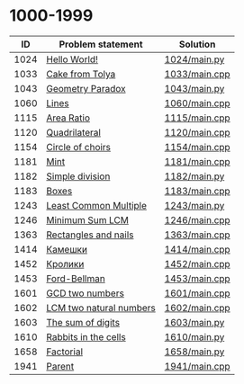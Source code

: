 # 1000-1999


| ID   | Problem statement                                                   | Solution                       |
|------|---------------------------------------------------------------------|--------------------------------|
| 1024 | [Hello World!](https://www.e-olymp.com/en/problems/1024)            | [1024/main.py](1024/main.py)   |
| 1033 | [Cake from Tolya](https://www.e-olymp.com/en/problems/1033)         | [1033/main.cpp](1033/main.cpp) |
| 1043 | [Geometry Paradox](https://www.e-olymp.com/en/problems/1043)        | [1043/main.py](1043/main.py)   |
| 1060 | [Lines](https://www.e-olymp.com/en/problems/1060)                   | [1060/main.cpp](1060/main.cpp) |
| 1115 | [Area Ratio](https://www.e-olymp.com/en/problems/1115)              | [1115/main.cpp](1115/main.cpp) |
| 1120 | [Quadrilateral](https://www.e-olymp.com/en/problems/1120)           | [1120/main.cpp](1120/main.cpp) |
| 1154 | [Circle of choirs](https://www.e-olymp.com/en/problems/1154)        | [1154/main.cpp](1154/main.cpp) |
| 1181 | [Mint](https://www.e-olymp.com/en/problems/1181)                    | [1181/main.cpp](1181/main.cpp) |
| 1182 | [Simple division](https://www.e-olymp.com/en/problems/1182)         | [1182/main.py](1182/main.py)   |
| 1183 | [Boxes](https://www.e-olymp.com/en/problems/1183)                   | [1183/main.cpp](1183/main.cpp) |
| 1243 | [Least Common Multiple](https://www.e-olymp.com/en/problems/1243)   | [1243/main.py](1243/main.py)   |
| 1246 | [Minimum Sum LCM](https://www.e-olymp.com/en/problems/1246)         | [1246/main.cpp](1246/main.cpp) |
| 1363 | [Rectangles and nails](https://www.e-olymp.com/en/problems/1363)    | [1363/main.cpp](1363/main.cpp) |
| 1414 | [Камешки](https://www.e-olymp.com/en/problems/1414)                 | [1414/main.cpp](1414/main.cpp) |
| 1452 | [Кролики](https://www.e-olymp.com/en/problems/1452)                 | [1452/main.cpp](1452/main.cpp) |
| 1453 | [Ford-Bellman](https://www.e-olymp.com/en/problems/1453)            | [1453/main.cpp](1453/main.cpp) |
| 1601 | [GCD two numbers](https://www.e-olymp.com/en/problems/1601)         | [1601/main.cpp](1601/main.cpp) |
| 1602 | [LCM two natural numbers](https://www.e-olymp.com/en/problems/1602) | [1602/main.cpp](1602/main.cpp) |
| 1603 | [The sum of digits](https://www.e-olymp.com/en/problems/1603)       | [1603/main.py](1603/main.py)   |
| 1610 | [Rabbits in the cells](https://www.e-olymp.com/en/problems/1610)    | [1610/main.py](1610/main.py)   |
| 1658 | [Factorial](https://www.e-olymp.com/en/problems/1658)               | [1658/main.py](1658/main.py)   |
| 1941 | [Parent](https://www.e-olymp.com/en/problems/1941)                  | [1941/main.cpp](1941/main.cpp) |

